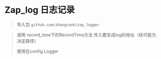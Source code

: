 # Zap_log 日志记录
> 导入包
> `github.com/zhangcook/zap_logger`

 > 调用 record_time下的RecordTime方法  传入要生成log的地址（经可能为决定路径）
 > 
> 使用在config.Logger
